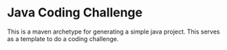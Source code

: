 # Java Coding Challenge
This is a maven archetype for generating a simple java project. This serves as a template to do a coding challenge.
